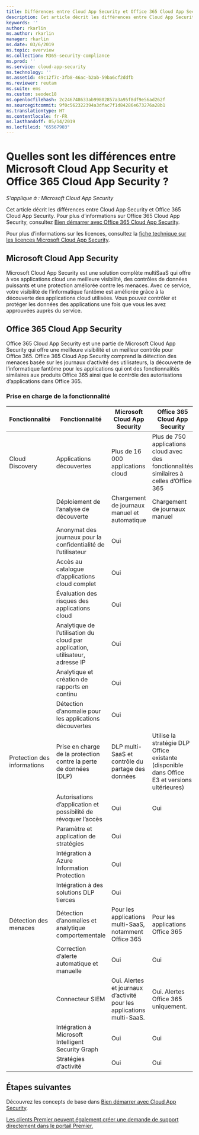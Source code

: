 ```yaml
---
title: Différences entre Cloud App Security et Office 365 Cloud App Security
description: Cet article décrit les différences entre Cloud App Security et Office 365 Cloud App Security.
keywords: ''
author: rkarlin
ms.author: rkarlin
manager: rkarlin
ms.date: 03/6/2019
ms.topic: overview
ms.collection: M365-security-compliance
ms.prod: ''
ms.service: cloud-app-security
ms.technology: ''
ms.assetid: 49c12f7c-3fb8-46ac-b2ab-59ba6cf2ddfb
ms.reviewer: reutam
ms.suite: ems
ms.custom: seodec18
ms.openlocfilehash: 2c246748633ab99802857a3a95f8df9e56ad262f
ms.sourcegitcommit: 9f0c562322394a3dfac7f1d84286e673276a28b1
ms.translationtype: HT
ms.contentlocale: fr-FR
ms.lasthandoff: 05/14/2019
ms.locfileid: "65567903"
---
```

# <a name="what-are-the-differences-between-microsoft-cloud-app-security-and-office-365-cloud-app-security"></a>Quelles sont les différences entre Microsoft Cloud App Security et Office 365 Cloud App Security ?

*S’applique à : Microsoft Cloud App Security*

Cet article décrit les différences entre Cloud App Security et Office 365 Cloud App Security. Pour plus d’informations sur Office 365 Cloud App Security, consultez [Bien démarrer avec Office 365 Cloud App Security](https://support.office.com/article/Get-started-with-Advanced-Management-Security-d9ee4d67-f2b3-42b4-9c9e-c4529904990a).

Pour plus d’informations sur les licences, consultez la [fiche technique sur les licences Microsoft Cloud App Security](https://aka.ms/mcaslicensing).

## <a name="microsoft-cloud-app-security"></a>Microsoft Cloud App Security 

Microsoft Cloud App Security est une solution complète multiSaaS qui offre à vos applications cloud une meilleure visibilité, des contrôles de données puissants et une protection améliorée contre les menaces. Avec ce service, votre visibilité de l’informatique fantôme est améliorée grâce à la découverte des applications cloud utilisées. Vous pouvez contrôler et protéger les données des applications une fois que vous les avez approuvées auprès du service.

## <a name="office-365-cloud-app-security"></a>Office 365 Cloud App Security

Office 365 Cloud App Security est une partie de Microsoft Cloud App Security qui offre une meilleure visibilité et un meilleur contrôle pour Office 365. Office 365 Cloud App Security comprend la détection des menaces basée sur les journaux d’activité des utilisateurs, la découverte de l’informatique fantôme pour les applications qui ont des fonctionnalités similaires aux produits Office 365 ainsi que le contrôle des autorisations d’applications dans Office 365.

### <a name="feature-support"></a>Prise en charge de la fonctionnalité

|Fonctionnalité|Fonctionnalité|Microsoft Cloud App Security|Office 365 Cloud App Security|
|----|----|----|----|
|Cloud Discovery|Applications découvertes |Plus de 16 000 applications cloud  |Plus de 750 applications cloud avec des fonctionnalités similaires à celles d’Office 365|
||Déploiement de l’analyse de découverte|Chargement de journaux manuel et automatique|Chargement de journaux manuel|
||Anonymat des journaux pour la confidentialité de l’utilisateur|Oui||
||Accès au catalogue d’applications cloud complet|Oui||
||Évaluation des risques des applications cloud|Oui||
||Analytique de l’utilisation du cloud par application, utilisateur, adresse IP|Oui||
||Analytique et création de rapports en continu|Oui||
||Détection d’anomalie pour les applications découvertes|Oui||
|Protection des informations|Prise en charge de la protection contre la perte de données (DLP)|DLP multi-SaaS et contrôle du partage des données|Utilise la stratégie DLP Office existante (disponible dans Office E3 et versions ultérieures)|
||Autorisations d’application et possibilité de révoquer l’accès|Oui|Oui|
||Paramètre et application de stratégies|Oui||
||Intégration à Azure Information Protection |Oui||
||Intégration à des solutions DLP tierces|Oui||
|Détection des menaces|Détection d’anomalies et analytique comportementale|Pour les applications multi-SaaS, notamment Office 365|Pour les applications Office 365 |
||Correction d’alerte automatique et manuelle|Oui|Oui|
||Connecteur SIEM|Oui. Alertes et journaux d’activité pour les applications multi-SaaS.|Oui. Alertes Office 365 uniquement.|
||Intégration à Microsoft Intelligent Security Graph|Oui|Oui|
||Stratégies d’activité|Oui|Oui|



## <a name="next-steps"></a>Étapes suivantes  

Découvrez les concepts de base dans [Bien démarrer avec Cloud App Security](getting-started-with-cloud-app-security.md).    

[Les clients Premier peuvent également créer une demande de support directement dans le portail Premier.](https://premier.microsoft.com/)   

